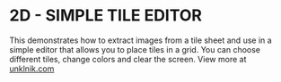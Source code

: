 
# 2D - SIMPLE TILE EDITOR
This demonstrates how to extract images from a tile sheet and use in a simple editor that allows you to place tiles in a grid. You can choose different tiles, change colors and clear the screen. View more at [unklnik.com](https://unklnik.com/)


